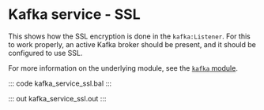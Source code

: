 # Kafka service - SSL

This shows how the SSL encryption is done in the `kafka:Listener`. For this to work properly, an active Kafka broker should be present, and it should be configured to use SSL.

For more information on the underlying module,  see the [`kafka` module](https://lib.ballerina.io/ballerinax/kafka/latest).

::: code kafka_service_ssl.bal :::

::: out kafka_service_ssl.out :::

